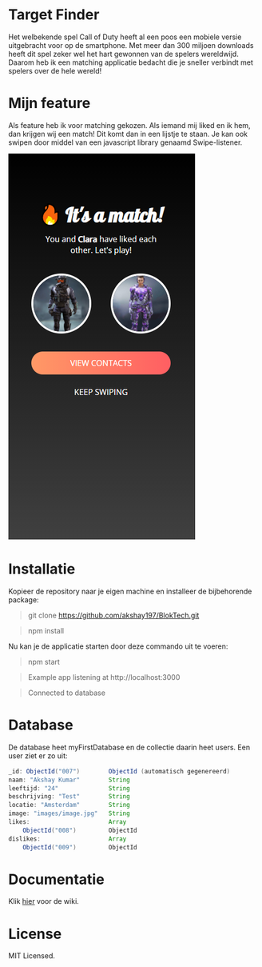 # Target Finder

Het welbekende spel Call of Duty heeft al een poos een mobiele versie uitgebracht voor op de smartphone. Met meer dan 300 miljoen downloads heeft dit spel zeker wel het hart gewonnen van de spelers wereldwijd. Daarom heb ik een matching applicatie bedacht die je sneller verbindt met spelers over de hele wereld!

# Mijn feature
Als feature heb ik voor matching gekozen. Als iemand mij liked en ik hem, dan krijgen wij een match! Dit komt dan in een lijstje te staan. Je kan ook swipen door middel van een javascript library genaamd Swipe-listener. 

![Match](static/public/images/match.jpg)

# Installatie
Kopieer de repository naar je eigen machine en installeer de bijbehorende package:

> git clone https://github.com/akshay197/BlokTech.git


> npm install

Nu kan je de applicatie starten door deze commando uit te voeren:

> npm start


> Example app listening at http://localhost:3000


> Connected to database

# Database
De database heet myFirstDatabase en de collectie daarin heet users. Een user ziet er zo uit:
```Java
_id: ObjectId("007")        ObjectId (automatisch gegenereerd)
naam: "Akshay Kumar"        String
leeftijd: "24"              String
beschrijving: "Test"        String
locatie: "Amsterdam"        String
image: "images/image.jpg"   String
likes:                      Array
    ObjectId("008")         ObjectId
dislikes:                   Array
    ObjectId("009")         ObjectId
```

# Documentatie
Klik [hier](https://github.com/akshay197/BlokTech/wiki) voor de wiki.

# License
MIT Licensed.
